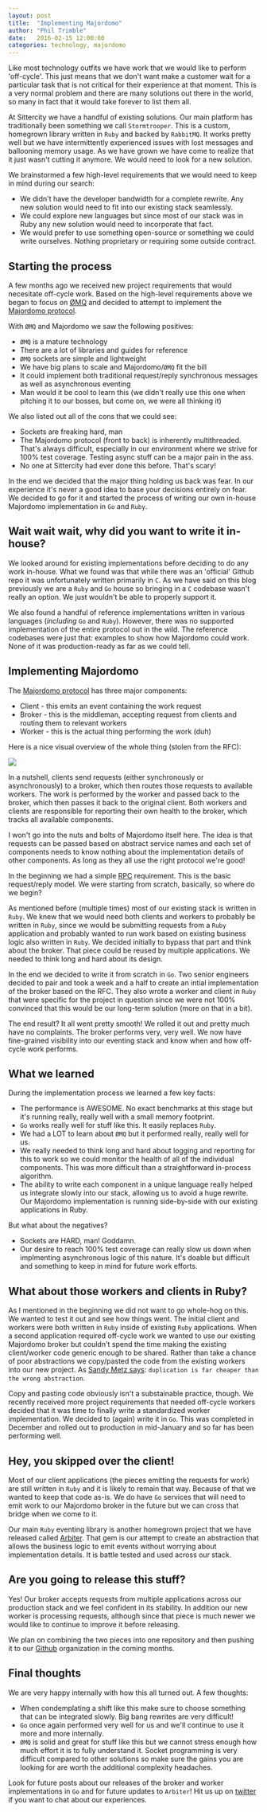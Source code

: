 ```yaml
---
layout: post
title:  "Implementing Majordomo"
author: "Phil Trimble"
date:   2016-02-15 12:00:00
categories: technology, majordomo
---
```


Like most technology outfits we have work that we would like to perform 'off-cycle'. This just means that we don't want make a customer wait for a particular task that is not critical for their experience at that moment. This is a very normal problem and there are many solutions out there in the world, so many in fact that it would take forever to list them all.

At Sittercity we have a handful of existing solutions. Our main platform has traditionally been something we call `Stormtrooper`. This is a custom, homegrown library written in `Ruby` and backed by `RabbitMQ`. It works pretty well but we have intermittently experienced issues with lost messages and ballooning memory usage. As we have grown we have come to realize that it just wasn't cutting it anymore. We would need to look for a new solution. 

<!-- More -->

We brainstormed a few high-level requirements that we would need to keep in mind during our search:

* We didn't have the developer bandwidth for a complete rewrite. Any new solution would need to fit into our existing stack seamlessly.
* We could explore new languages but since most of our stack was in Ruby any new solution would need to incorporate that fact.
* We would prefer to use something open-source or something we could write ourselves. Nothing proprietary or requiring some outside contract.

## Starting the process

A few months ago we received new project requirements that would necesitate off-cycle work. Based on the high-level requirements above we began to focus on [ØMQ](http://zeromq.org/) and decided to attempt to implement the [Majordomo protocol](http://rfc.zeromq.org/spec:7).

With `ØMQ` and Majordomo we saw the following positives:

* `ØMQ` is a mature technology
* There are a lot of libraries and guides for reference
* `ØMQ` sockets are simple and lightweight
* We have big plans to scale and Majordomo/`ØMQ` fit the bill
* It could implement both traditional request/reply synchronous messages as well as asynchronous eventing
* Man would it be cool to learn this (we didn't really use this one when pitching it to our bosses, but come on, we were all thinking it)

We also listed out all of the cons that we could see:

* Sockets are freaking hard, man
* The Majordomo protocol (front to back) is inherently multithreaded. That's always difficult, especially in our environment where we strive for 100% test coverage. Testing async stuff can be a major pain in the ass.
* No one at Sittercity had ever done this before. That's scary!

In the end we decided that the major thing holding us back was fear. In our experience it's never a good idea to base your decisions entirely on fear. We decided to go for it and started the process of writing our own in-house Majordomo implementation in `Go` and `Ruby`.

## Wait wait wait, why did you want to write it in-house?

We looked around for existing implementations before deciding to do any work in-house. What we found was that while there was an 'official' Github repo it was unfortunately written primarily in `C`. As we have said on this blog previously we are a `Ruby` and `Go` house so bringing in a `C` codebase wasn't really an option. We just wouldn't be able to properly support it.

We also found a handful of reference implementations written in various languages (_including_ `Go` and `Ruby`). However, there was no supported implementation of the entire protocol out in the wild. The reference codebases were just that: examples to show how Majordomo could work. None of it was production-ready as far as we could tell.

## Implementing Majordomo

The [Majordomo protocol](http://rfc.zeromq.org/spec:7) has three major components:

* Client - this emits an event containing the work request
* Broker - this is the middleman, accepting request from clients and routing them to relevant workers
* Worker - this is the actual thing performing the work (duh)

Here is a nice visual overview of the whole thing (stolen from the RFC):

[<img src="http://zeromq-rfc.wdfiles.com/local--files/spec:7/figure1.png">](http://rfc.zeromq.org/spec:7)

In a nutshell, clients send requests (either synchronously or asynchronously) to a broker, which then routes those requests to available workers. The work is performed by the worker and passed back to the broker, which then passes it back to the original client. Both workers and clients are responsible for reporting their own health to the broker, which tracks all available components.

I won't go into the nuts and bolts of Majordomo itself here. The idea is that requests can be passed based on abstract service names and each set of components needs to know nothing about the implementation details of other components. As long as they all use the right protocol we're good!

In the beginning we had a simple [RPC](https://en.wikipedia.org/wiki/Remote_procedure_call) requirement. This is the basic request/reply model. We were starting from scratch, basically, so where do we begin?

As mentioned before (multiple times) most of our existing stack is written in `Ruby`. We knew that we would need both clients and workers to probably be written in `Ruby`, since we would be submitting requests from a `Ruby` application and probably wanted to run work based on existing business logic also written in `Ruby`. We decided initially to bypass that part and think about the broker. That piece could be reused by multiple applications. We needed to think long and hard about its design.

In the end we decided to write it from scratch in `Go`. Two senior engineers decided to pair and took a week and a half to create an intial implementation of the broker based on the RFC. They also wrote a worker and client in `Ruby` that were specific for the project in question since we were not 100% convinced that this would be our long-term solution (more on that in a bit).

The end result? It all went pretty smooth! We rolled it out and pretty much have no complaints. The broker performs very, very well. We now have fine-grained visibility into our eventing stack and know when and how off-cycle work performs.

## What we learned

During the implementation process we learned a few key facts:

* The performance is AWESOME. No exact benchmarks at this stage but it's running really, really well with a small memory footprint.
* `Go` works really well for stuff like this. It easily replaces `Ruby`.
* We had a LOT to learn about `ØMQ` but it performed really, really well for us.
* We really needed to think long and hard about logging and reporting for this to work so we could monitor the health of all of the individual components. This was more difficult than a straightforward in-process algorithm.
* The ability to write each component in a unique language really helped us integrate slowly into our stack, allowing us to avoid a huge rewrite. Our Majordomo implementation is running side-by-side with our existing applications in Ruby.

But what about the negatives?

* Sockets are HARD, man! Goddamn.
* Our desire to reach 100% test coverage can really slow us down when implmenting asynchronous logic of this nature. It's doable but difficult and something to keep in mind for future work efforts.

## What about those workers and clients in Ruby?

As I mentioned in the beginning we did not want to go whole-hog on this. We wanted to test it out and see how things went. The initial client and workers were both written in `Ruby` inside of existing `Ruby` applications. When a second application required off-cycle work we wanted to use our existing Majordomo broker but couldn't spend the time making the existing client/worker code generic enough to be shared. Rather than take a chance of poor abstractions we copy/pasted the code from the existing workers into our new project. As [Sandy Metz says](http://www.sandimetz.com/blog/2016/1/20/the-wrong-abstraction): `duplication is far cheaper than the wrong abstraction`.

Copy and pasting code obviously isn't a substainable practice, though. We recently received more project requirements that needed off-cycle workers decided that it was time to finally write a standardized worker implementation. We decided to (again) write it in `Go`. This was completed in December and rolled out to production in mid-January and so far has been performing well.

## Hey, you skipped over the client!

Most of our client applications (the pieces emitting the requests for work) are still written in `Ruby` and it is likely to remain that way. Because of that we wanted to keep that code as-is. We do have `Go` services that will need to emit work to our Majordomo broker in the future but we can cross that bridge when we come to it.

Our main `Ruby` eventing library is another homegrown project that we have released called [Arbiter](https://github.com/sittercity/arbiter). That gem is our attempt to create an abstraction that allows the business logic to emit events without worrying about implementation details. It is battle tested and used across our stack.

## Are you going to release this stuff?

Yes! Our broker accepts requests from multiple applications across our production stack and we feel confident in its stability. In addition our new worker is processing requests, although since that piece is much newer we would like to continue to improve it before releasing. 

We plan on combining the two pieces into one repository and then pushing it to our [Github](https://github.com/sittercity/) organization in the coming months.

## Final thoughts

We are very happy internally with how this all turned out. A few thoughts:

* When condemplating a shift like this make sure to choose something that can be integrated slowly. Big bang rewrites are very difficult!
* `Go` once again performed very well for us and we'll continue to use it more and more internally.
* `ØMQ` is solid and great for stuff like this but we cannot stress enough how much effort it is to fully understand it. Socket programming is very difficult compared to other solutions so make sure the gains you are looking for are worth the additional complexity headaches.

Look for future posts about our releases of the broker and worker implementations in `Go` and for future updates to `Arbiter`! Hit us up on [twitter](https://twitter.com/sittercitytech) if you want to chat about our experiences.
